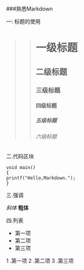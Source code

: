 ###熟悉Markdown

一: 标题的使用

>># 一级标题
>>## 二级标题
>>### 三级标题
>>#### 四级标题
>>##### 五级标题
>>###### 六级标题

二.代码区块

	void main()	
	{	
	printf("Hello,Markdown.");
	}

三.强调

*斜体*  **粗体**

四.列表

- 第一项
- 第二项
- 第三项

1 .第一项
2 .第二项
3 .第三项
